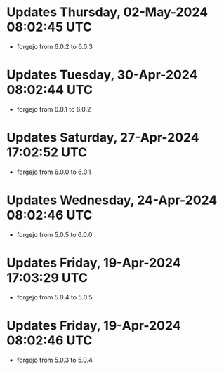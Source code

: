 # Updates Thursday, 02-May-2024 08:02:45 UTC
- forgejo from 6.0.2 to 6.0.3

# Updates Tuesday, 30-Apr-2024 08:02:44 UTC
- forgejo from 6.0.1 to 6.0.2

# Updates Saturday, 27-Apr-2024 17:02:52 UTC
- forgejo from 6.0.0 to 6.0.1

# Updates Wednesday, 24-Apr-2024 08:02:46 UTC
- forgejo from 5.0.5 to 6.0.0

# Updates Friday, 19-Apr-2024 17:03:29 UTC
- forgejo from 5.0.4 to 5.0.5

# Updates Friday, 19-Apr-2024 08:02:46 UTC
- forgejo from 5.0.3 to 5.0.4

